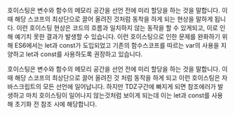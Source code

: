 호이스팅은 변수와 함수의 메모리 공간을 선언 전에 미리 할당을 하는 것을 말합니다. 이 때 해당 스코프의 최상단으로 끌어 올려진 것처럼 동착을 하게 되는 현상을 말하게 됩니다. 이런 호이스팅 현상은 코드의 흐름과 일치하지 않는 동작을 할 수 있게되고, 이로 인해 예기치 못한 결과가 발생할 수 있습니다. 이런 호이스팅으로 인한 문제를 완화하기 위해 ES6에서는 let과 const가 도입되었고 기존의 함수스코프를 따르는 var의 사용을 지양하고 let과 const를 사용하도록 권장하고 있습니다.

호이스팅은 변수와 함수의 메모리 공간을 선언 전에 미리 할당을 하는 것을 말합니다. 이때 해당 스코프의 최상단으로 끌어 올려진 것 처럼 동작을 하게 되고 이런 호이스팅은 자바스크립트의 모든 선언에 일어납니다. 하지만 TDZ구간에 빠지게 되면 참조에러가 발생하고 마치 호이스팅이 일어나지 않는것처럼 보이게 되는데 이는 let과 const를 사용해 초기화 전 참조 시에 해당합니다.

<!--
### TDZ(Temporal Dead Zone)이란?

- TDZ는 let과 const에 도입된 개념으로 해당 스코프의 시작지점부터 초기화 시작지점까지의 구간을 말하고 이 구간에 해당하는 변수는 초기화가 되지 않아 참조가 불가한 구간, 즉 참조에러가 발생할 수 있는 구간을 말합니다.

- let의 경우 초기화가 되지 않은 경우 참조를 할 경우 참조에러가 발생하고 이때 TDZ구간에 빠지게 됩니다.
- const의 경우 상수의 선언과 초기화가 같이 이루어져야 하기 때문에 선언/초기화가 이루어지기 전에 참조가 이루어진다면 참조에러가 발생하고 TDZ구간에 빠지게 됩니다.
- var의 경우 함수 전체에 걸쳐 호이스팅되고, 선언과 초기화가 동시에 이루어지기 때문에 초기화 이전에 해당 변수에 접근해도 undefined가 반환됩니다.
 -->

